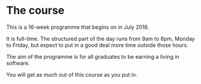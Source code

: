 # The course

This is a 16-week programme that begins on in July 2016.

It is full-time. The structured part of the day runs from 9am to 8pm, Monday to Friday, but expect to put in a good deal more time outside those hours.

The aim of the programme is for all graduates to be earning a living in software.

You will get as much out of this course as you put in.
